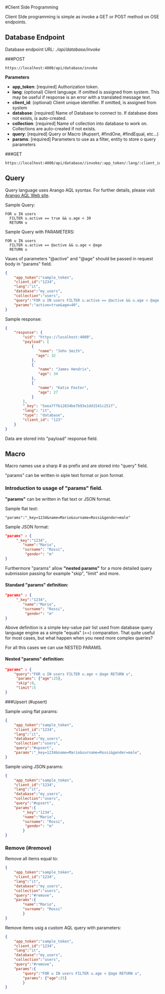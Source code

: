 #Client Side Programming

Client SIde programming is simple as invoke a GET or POST method on OSE endpoints.

## Database Endpoint

Database endpoint URL: *./api/database/invoke*

###POST

```
https://localhost:4000/api/database/invoke
```
**Parameters**

- **app_token**: [required] Authorization token. 
- **lang**: (optional) Client language. If omitted is assigned from system. This may be useful if response is an error with a translated message text.
- **client_id**: (optional) Client unique identifier. If omitted, is assigned from system
- **database**: [required] Name of Database to connect to. If database does not exists, is auto-created.
- **collection**: [required] Name of collection into database to work on. Collections are auto-created if not exists.
- **query**: [required] Query or Macro (#upsert, #findOne, #findEqual, etc...)
- **params**: [required] Parameters to use as a filter, entity to store o query parameters

###GET

```
https://localhost:4000/api/database//invoke/:app_token/:lang/:client_id/:database/:collection/:query/:params
```
## Query

Query language uses Arango AQL sysntax.
For further details, please visit [Arango AQL Web site](https://docs.arangodb.com/3.3/AQL/Tutorial/).

Sample Query:
```
FOR u IN users
  FILTER u.active == true && u.age < 39
  RETURN u
```

Sample Query with PARAMETERS:

```
FOR u IN users
  FILTER u.active == @active && u.age < @age
  RETURN u
```

Vaues of parameters "@active" and "@age" should be passed in request body in "params" field.


```json
{
    "app_token":"sample_token",
    "client_id":"1234",
    "lang":"it",
    "database":"my_users",
    "collection":"users",
    "query":"FOR u IN users FILTER u.active == @active && u.age < @age RETURN u",
    "params":"active=true&age=40",
}
```

Sample response:

```json
{
    "response": {
        "uid": "https://localhost:4000",
        "payload": [
            {
               "name": "John Smith",
              "age": 32
            },
            {
               "name": "James Hendrix",
               "age": 34
            },
            {
               "name": "Katie Foster",
               "age": 27
            }
        ],
        "_key": "5eea7ffb12834be7b93e1dd1541c251f",
        "lang": "it",
        "type": "database",
        "client_id": "123"
    }
}
```

Data are stored into "payload" response field.


## Macro
Macro names use a sharp # as prefix and are stored into "query" field.

"params" can be written in siple text format or json format.
	
### Introduction to usage of "params" field.

**"params"** can be written in flat text or JSON format.

Sample flat text:
```
"params":"_key=1234&name=Mario&surname=Rossi&gender=male"
```

Sample JSON format:

```json
"params" : {
	 "_key":"1234",
    	"name":"Mario",
    	"surname": "Rossi",
    	 "gender": "m"}
```

Furthermore "params" allow **"nested params"** for a more detailed query submission passing for example "skip", "limit" and more.

#### Standard "params" definition:

```json
"params" : {
	 "_key":"1234",
    	"name":"Mario",
    	"surname": "Rossi",
    	 "gender": "m"}
```
Above definition is a simple key-value pair list used from database query language engine as a simple "equals" (==) comparation.
That quite useful for most cases, but what happen when you need more complex queries?

For all this cases we can use NESTED PARAMS.

#### Nested "params" definition:
```json
"params" : {
	"query":"FOR u IN users FILTER u.age < @age RETURN u",
	 "params": {"age":25},
	 "skip":0,
	 "limit":5}
```


###Upsert (#upsert) 

Sample using flat params:

```json
{
    "app_token":"sample_token",
    "client_id":"1234",
    "lang":"it",
    "database":"my_users",
    "collection":"users",
    "query":"#upsert",
    "params":"_key=1234&name=Mario&surname=Rossi&gender=male",
}
```

Sample using JSON params:

```json
{
    "app_token":"sample_token",
    "client_id":"1234",
    "lang":"it",
    "database":"my_users",
    "collection":"users",
    "query":"#upsert",
    "params":{
    	"_key":"1234",
    	"name":"Mario",
    	"surname": "Rossi",
    	 "gender": "m"
    	}
}
```

### Remove (#remove) 

Remove all items equal to:

```json
{
    "app_token":"sample_token",
    "client_id":"1234",
    "lang":"it",
    "database":"my_users",
    "collection":"users",
    "query":"#remove",
    "params":{
    	"name":"Mario",
    	"surname": "Rossi"
    	}
}
```

Remove items usig a custom AQL query with parameters:

```json
{
    "app_token":"sample_token",
    "client_id":"1234",
    "lang":"it",
    "database":"my_users",
    "collection":"users",
    "query":"#remove",
    "params":{
    	"query":"FOR u IN users FILTER u.age < @age RETURN u",
    	"params": {"age":25}
    	}
}
```



